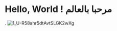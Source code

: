 # Hello, World ! مرحبا بالعالم









.
![1_U-R58ahr5dtAvtSLGK2wXg](https://user-images.githubusercontent.com/55116927/187589865-726be92a-ebb3-4198-b8fa-f16c1140b38b.png)
